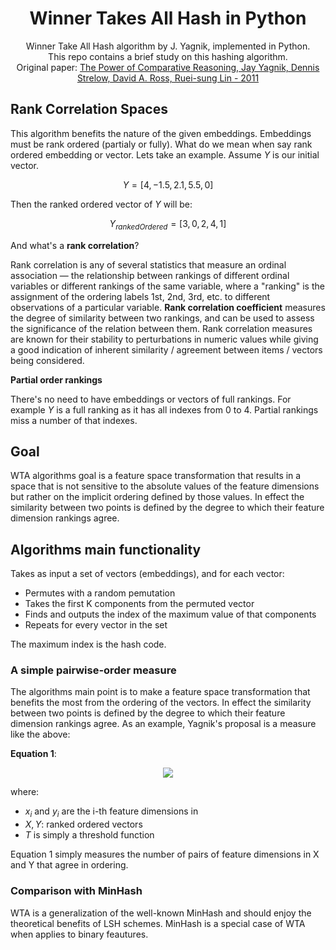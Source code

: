 
<div align="center">

<h1>
  <b>Winner Takes All Hash in Python</b> 
</h1>
Winner Take All Hash algorithm by J. Yagnik, implemented in Python. <br>This repo contains a brief study on this hashing algorithm. <br>
Original paper:
<a href="http://www.cs.toronto.edu/~dross/YagnikStrelowRossLin_ICCV2011.pdf">
    The Power of Comparative Reasoning, Jay Yagnik, Dennis Strelow, David A. Ross, Ruei-sung Lin - 2011
</a>
</div>



## Rank Correlation Spaces

This algorithm benefits the nature of the given embeddings. Embeddings must be rank ordered (partialy or fully). What do we mean when say rank ordered embedding or vector. Lets take an example. Assume $Y$ is our initial vector.


$$
  Y = [4, -1.5, 2.1, 5.5, 0]
$$


Then the ranked ordered vector of $Y$ will be:


$$
  Y_{rankedOrdered} = [3, 0, 2, 4, 1]
$$

And what's a __rank correlation__?

Rank correlation is any of several statistics that measure an ordinal association — the relationship between rankings of different ordinal variables or different rankings of the same variable, where a "ranking" is the assignment of the ordering labels 1st, 2nd, 3rd, etc. to different observations of a particular variable. __Rank correlation coefficient__ measures the degree of similarity between two rankings, and can be used to assess the significance of the relation between them. Rank correlation measures are known for their stability to perturbations in
numeric values while giving a good indication of inherent similarity / agreement between items / vectors being considered.


__Partial order rankings__

There's no need to have embeddings or vectors of full rankings. For example $Y$ is a full ranking as it has all indexes from 0 to 4. Partial rankings miss a number of that indexes. 

## Goal

WTA algorithms goal is a feature space transformation that results in a space that is not sensitive to the absolute values of the feature dimensions but rather on the implicit ordering defined by those values. In effect the similarity between two points is defined by the degree to which their feature dimension rankings agree.

## Algorithms main functionality

Takes as input a set of vectors (embeddings), and for each vector:
- Permutes with a random pemutation
- Takes the first K components from the permuted vector
- Finds and outputs the index of the maximum value of that components
- Repeats for every vector in the set

The maximum index is the hash code. 

### A simple pairwise-order measure

The algorithms main point is to make a feature space transformation that benefits the most from the ordering of the vectors. In effect the similarity between two points is defined by the degree to which their feature dimension rankings agree. As an example, Yagnik's proposal is a measure like the above:

__Equation 1__:

<div align="center">
<img src="https://github.com/Nikoletos-K/Winner-Takes-All-Hash-Python/blob/main/eq-1.png?raw=true"> 
</div>

where:
- $x_i$ and $y_i$ are the i-th feature dimensions in
- $X,Y$: ranked ordered vectors
- $T$ is simply a threshold function

Equation 1 simply measures the number of pairs of feature dimensions in X and Y that agree in ordering.

### Comparison with MinHash

WTA is a generalization of the well-known MinHash and should enjoy the theoretical benefits of LSH schemes. MinHash is a special case of WTA when applies to binary feautures.
